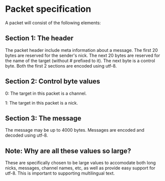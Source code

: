 # Packet specification
A packet will consist of the following elements:
## Section 1: The header
The packet header include meta information about a message.
The first 20 bytes are reserved for the sender's nick. The next 20 bytes are 
reserved for the name of the target (without # prefixed to it). The next byte
is a control byte. Both the first 2 sections are encoded using utf-8.

## Section 2: Control byte values
0: The target in this packet is a channel.

1: The target in this packet is a nick.

## Section 3: The message
The message may be up to 4000 bytes. Messages are encoded and decoded using
utf-8.

## Note: Why are all these values so large?
These are specifically chosen to be large values to accomodate both long nicks, 
messages, channel names, etc, as well as provide easy support for utf-8. This is
important to supporting multilingual text.
